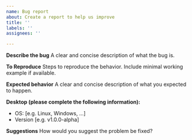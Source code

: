 ```yaml
---
name: Bug report
about: Create a report to help us improve
title: ''
labels: ''
assignees: ''

---
```


**Describe the bug**
A clear and concise description of what the bug is.

**To Reproduce**
Steps to reproduce the behavior. Include minimal working example if available.

**Expected behavior**
A clear and concise description of what you expected to happen.

**Desktop (please complete the following information):**
 - OS: [e.g. Linux, Windows, ...]
 - Version [e.g. v1.0.0-alpha]

**Suggestions**
How would you suggest the problem be fixed?
